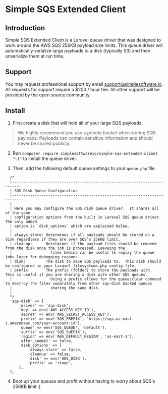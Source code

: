 # Simple SQS Extended Client
## Introduction


Simple SQS Extended Client is a Laravel queue driver that was designed to work around the AWS SQS 256KB payload size limits.  This queue driver will automatically serialize large payloads to a disk (typically S3) and then unserialize them at run time. 

## Support

You may request professional support by email support@simplesoftware.io.  All requests for support require a $200 / hour fee.  All other support will be provided by the open source community.

## Install

1. First create a disk that will hold all of your large SQS payloads.

> We highly recommend you use a _private_ bucket when storing SQS payloads.  Payloads can contain sensitive information and should never be shared publicly.

2. Run `composer require simplesoftwareio/simple-sqs-extended-client "~1"` to install the queue driver. 

3. Then, add the following default queue settings to your `queue.php` file.

```
  /*
  |--------------------------------------------------------------------------
  | SQS Disk Queue Configuration
  |--------------------------------------------------------------------------
  |
  | Here you may configure the SQS disk queue driver.  It shares all of the same
  | configuration options from the built in Laravel SQS queue driver.  The only added
  | option is `disk_options` which are explained below.
  |
  | always_store: Determines if all payloads should be stored on a disk regardless if they are over SQS's 256KB limit.
  | cleanup:      Determines if the payload files should be removed from the disk once the job is processed. Leaveing the
  |                 files behind can be useful to replay the queue jobs later for debugging reasons.
  | disk:         The disk to save SQS payloads to.  This disk should be configured in your Laravel filesystems.php config file.
  | prefix        The prefix (folder) to store the payloads with.  This is useful if you are sharing a disk with other SQS queues.
  |                 Using a prefix allows for the queue:clear command to destroy the files separately from other sqs-disk backed queues
  |                 sharing the same disk.
  |
  */
  'sqs-disk' => [
      'driver' => 'sqs-disk',
      'key' => env('AWS_ACCESS_KEY_ID'),
      'secret' => env('AWS_SECRET_ACCESS_KEY'),
      'prefix' => env('SQS_PREFIX', 'https://sqs.us-east-1.amazonaws.com/your-account-id'),
      'queue' => env('SQS_QUEUE', 'default'),
      'suffix' => env('SQS_SUFFIX'),
      'region' => env('AWS_DEFAULT_REGION', 'us-east-1'),
      'after_commit' => false,
      'disk_options' => [
          'always_store' => false,
          'cleanup' => false,
          'disk' => env('SQS_DISK'),
          'prefix' => 'stage',
      ],
  ],
```

4. Boot up your queues and profit without having to worry about SQS's 256KB limit :)
